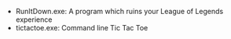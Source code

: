 - RunItDown.exe: A program which ruins your League of Legends experience
- tictactoe.exe: Command line Tic Tac Toe
